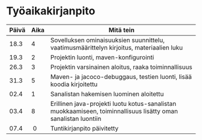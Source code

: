 # Työaikakirjanpito

| Päivä | Aika | Mitä tein |
|-------|------|-----------|
| 18.3  | 4    | Sovelluksen ominaisuuksien suunnittelu, vaatimusmäärittelyn kirjoitus, materiaalien luku          |
| 19.3  | 2    | Projektin luonti, maven-konfigurointi          |
| 26.3  | 3    | Projektin varsinainen aloitus, raaka toiminnallisuus |
| 31.3  | 5    | Maven- ja jacoco-debuggaus, testien luonti, lisää koodia kirjoitettu          |
| 02.4  | 1    | Sanalistan hakemisen luominen aloitettu |
| 03.4  | 8    | Erillinen java-projekti luotu kotus-sanalistan muokkaamiseen, toiminnallisuus lisätty oman sanalistan luontiin|
| 07.4  | 0    | Tuntikirjanpito päivitetty |
